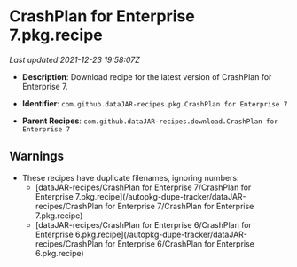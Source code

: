 # CrashPlan for Enterprise 7.pkg.recipe

_Last updated 2021-12-23 19:58:07Z_

- **Description**: Download recipe for the latest version of CrashPlan for Enterprise 7.

- **Identifier**: `com.github.dataJAR-recipes.pkg.CrashPlan for Enterprise 7`

- **Parent Recipes**: `com.github.dataJAR-recipes.download.CrashPlan for Enterprise 7`

## Warnings

- These recipes have duplicate filenames, ignoring numbers:
    - [dataJAR-recipes/CrashPlan for Enterprise 7/CrashPlan for Enterprise 7.pkg.recipe](/autopkg-dupe-tracker/dataJAR-recipes/CrashPlan for Enterprise 7/CrashPlan for Enterprise 7.pkg.recipe)
    - [dataJAR-recipes/CrashPlan for Enterprise 6/CrashPlan for Enterprise 6.pkg.recipe](/autopkg-dupe-tracker/dataJAR-recipes/CrashPlan for Enterprise 6/CrashPlan for Enterprise 6.pkg.recipe)